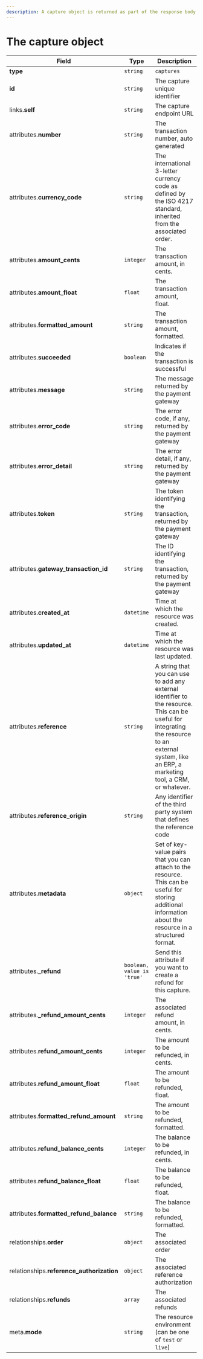 ```yaml
---
description: A capture object is returned as part of the response body of each successful list, retrieve or update API call.
---
```


# The capture object

| Field          | Type     | Description                                  |
| -------------- | -------- | -------------------------------------------- |
| **type**       | `string` | `captures`                        |
| **id**         | `string` | The capture unique identifier  |
| links.**self** | `string` | The capture endpoint URL       |
| attributes.**number** | `string` | The transaction number, auto generated |
| attributes.**currency_code** | `string` | The international 3-letter currency code as defined by the ISO 4217 standard, inherited from the associated order. |
| attributes.**amount_cents** | `integer` | The transaction amount, in cents. |
| attributes.**amount_float** | `float` | The transaction amount, float. |
| attributes.**formatted_amount** | `string` | The transaction amount, formatted. |
| attributes.**succeeded** | `boolean` | Indicates if the transaction is successful |
| attributes.**message** | `string` | The message returned by the payment gateway |
| attributes.**error_code** | `string` | The error code, if any, returned by the payment gateway |
| attributes.**error_detail** | `string` | The error detail, if any, returned by the payment gateway |
| attributes.**token** | `string` | The token identifying the transaction, returned by the payment gateway |
| attributes.**gateway_transaction_id** | `string` | The ID identifying the transaction, returned by the payment gateway |
| attributes.**created_at** | `datetime` | Time at which the resource was created. |
| attributes.**updated_at** | `datetime` | Time at which the resource was last updated. |
| attributes.**reference** | `string` | A string that you can use to add any external identifier to the resource. This can be useful for integrating the resource to an external system, like an ERP, a marketing tool, a CRM, or whatever. |
| attributes.**reference_origin** | `string` | Any identifier of the third party system that defines the reference code |
| attributes.**metadata** | `object` | Set of key-value pairs that you can attach to the resource. This can be useful for storing additional information about the resource in a structured format. |
| attributes.**_refund** | `boolean, value is 'true'` | Send this attribute if you want to create a refund for this capture. |
| attributes.**_refund_amount_cents** | `integer` | The associated refund amount, in cents. |
| attributes.**refund_amount_cents** | `integer` | The amount to be refunded, in cents. |
| attributes.**refund_amount_float** | `float` | The amount to be refunded, float. |
| attributes.**formatted_refund_amount** | `string` | The amount to be refunded, formatted. |
| attributes.**refund_balance_cents** | `integer` | The balance to be refunded, in cents. |
| attributes.**refund_balance_float** | `float` | The balance to be refunded, float. |
| attributes.**formatted_refund_balance** | `string` | The balance to be refunded, formatted. |
| relationships.**order** | `object` | The associated order |
| relationships.**reference_authorization** | `object` | The associated reference authorization |
| relationships.**refunds** | `array` | The associated refunds |
| meta.**mode** | `string` | The resource environment \(can be one of `test` or `live`\) |

